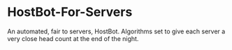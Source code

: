 # HostBot-For-Servers
An automated, fair to servers, HostBot. Algorithms set to give each server a very close head count at the end of the night.
